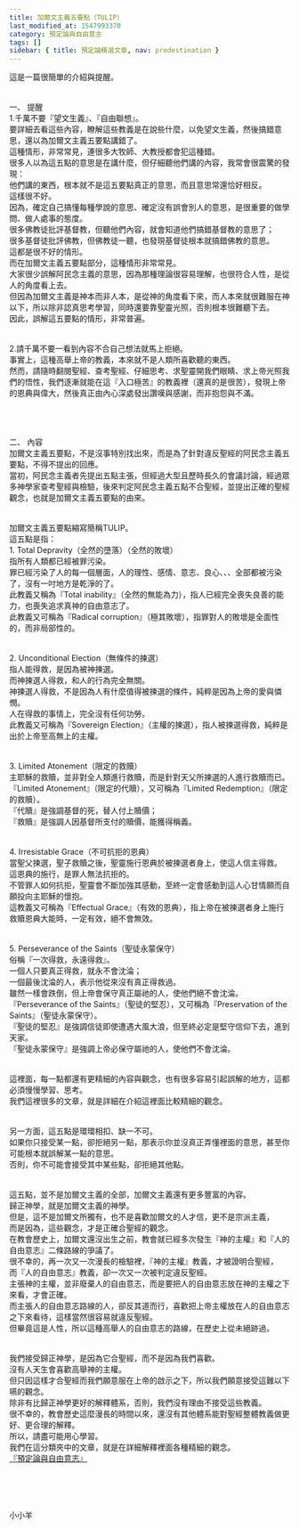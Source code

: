 ```yaml
---
title: 加爾文主義五要點（TULIP）
last_modified_at: 1547993370
category: 預定論與自由意志
tags: []
sidebar: { title: 預定論精選文章, nav: predestination }
---
```


<p>這是一篇很簡單的介紹與提醒。<br/><!--more--><br/><br/>一、	提醒<br/>1.千萬不要『望文生義』、『自由聯想』。<br/>要詳細去看這些內容，瞭解這些教義是在說些什麼，以免望文生義，然後搞錯意思，還以為加爾文主義五要點講錯了。<br/>這種情形，非常常見，連很多大牧師、大教授都會犯這種錯。<br/>很多人以為這五點的意思是在講什麼，但仔細聽他們講的內容，我常會很震驚的發現：<br/>他們講的東西，根本就不是這五要點真正的意思，而且意思常還恰好相反。<br/>這樣很不好。<br/>因為，確定自己搞懂每種學說的意思、確定沒有誤會別人的意思，是很重要的做學問、做人處事的態度。<br/>很多佛教徒批評基督教，但聽他們內容，就會知道他們搞錯基督教的意思了；<br/>很多基督徒批評佛教，但佛教徒一聽，也發現基督徒根本就搞錯佛教的意思。<br/>這都是很不好的情形。<br/>而在加爾文主義五要點部分，這種情形非常常見。<br/>大家很少誤解阿民念主義的意思，因為那種理論很容易理解，也很符合人性，是從人的角度看上去。<br/>但因為加爾文主義是神本而非人本，是從神的角度看下來，而人本來就很難服在神以下，所以除非認真思考學習，同時還要靠聖靈光照，否則根本很難聽下去。<br/>因此，誤解這五要點的情形，非常普遍。<br/><br/><br/>2.請千萬不要一看到內容不合自己想法就馬上拒絕。<br/>事實上，這種高舉上帝的教義，本來就不是人類所喜歡聽的東西。<br/>然而，請隨時翻閱聖經、查考聖經、仔細思考、求聖靈開我們眼睛、求上帝光照我們的悟性，我們逐漸就能在這『入口極苦』的教義裡（還真的是很苦），發現上帝的恩典與偉大，然後真正由內心深處發出讚嘆與感謝，而非抱怨與不滿。<br/><br/><br/><br/><br/>二、	內容<br/>加爾文主義五要點，不是沒事特別找出來，而是為了針對違反聖經的阿民念主義五要點，不得不提出的回應。<br/>當初，阿民念主義者先提出五點主張，但經過大型且歷時長久的會議討論，經過眾多神學家查考聖經與檢驗，後來判定阿民念主義五點不合聖經，並提出正確的聖經觀念，也就是加爾文主義五要點的由來。<br/><br/><br/>加爾文主義五要點縮寫簡稱TULIP。<br/>這五點是指：<br/>1.	Total Depravity（全然的墮落）（全然的敗壞）<br/>指所有人類都已經被罪污染。<br/>罪已經污染了人的每一個層面，人的理性、感情、意志、良心、、、全部都被污染了，沒有一吋地方是乾淨的了。<br/>此教義又稱為『Total inability』（全然的無能為力），指人已經完全喪失良善的能力，也喪失追求真神的自由意志了。<br/>此教義又可稱為『Radical corruption』（極其敗壞），指罪對人的敗壞是全面性的，而非局部性的。<br/><br/><br/>2.	Unconditional Election（無條件的揀選）<br/>指人能得救，是因為被神揀選。<br/>而神揀選人得救，和人的行為完全無關。<br/>神揀選人得救，不是因為人有什麼值得被揀選的條件，純粹是因為上帝的愛與憐憫。<br/>人在得救的事情上，完全沒有任何功勞。<br/>此教義又可稱為『Sovereign Election』（主權的揀選），指人被揀選得救，純粹是出於上帝至高無上的主權。<br/><br/><br/>3.	Limited Atonement（限定的救贖）<br/>主耶穌的救贖，並非對全人類進行救贖，而是針對天父所揀選的人進行救贖而已。<br/>『Limited Atonement』（限定的代贖），又可稱為『Limited Redemption』（限定的救贖）。<br/>『代贖』是強調基督的死，替人付上贖價；<br/>『救贖』是強調人因基督所支付的贖價，能獲得稱義。<br/><br/><br/>4.	Irresistable Grace（不可抗拒的恩典）<br/>當聖父揀選，聖子救贖之後，聖靈施行恩典於被揀選者身上，使這人信主得救。<br/>這恩典的施行，是罪人無法抗拒的。<br/>不管罪人如何抗拒，聖靈會不斷加強其感動，至終一定會感動到這人心甘情願而自願投向主耶穌的懷抱。<br/>這教義又可稱為『Effectual Grace』（有效的恩典），指上帝在被揀選者身上施行救贖恩典大能時，一定有效，絕不會無效。<br/><br/><br/>5.	Perseverance of the Saints（聖徒永蒙保守）<br/>俗稱『一次得救，永遠得救』。<br/>一個人只要真正得救，就永不會沈淪；<br/>一個最後沈淪的人，表示他從來沒有真正得救過。<br/>雖然一樣會跌倒，但上帝會保守真正屬祂的人，使他們絕不會沈淪。<br/>『Perseverance of the Saints』（聖徒的堅忍），又可稱為『Preservation of the Saints』（聖徒永蒙保守）。<br/>『聖徒的堅忍』是強調信徒即使遭遇大風大浪，但至終必定是堅守信仰下去，進到天家。<br/>『聖徒永蒙保守』是強調上帝必保守屬祂的人，使他們不會沈淪。<br/><br/><br/>這裡面，每一點都還有更精細的內容與觀念，也有很多容易引起誤解的地方，這都必須慢慢學習、思考。<br/>我們這裡很多的文章，就是詳細在介紹這裡面比較精細的觀念。<br/><br/><br/>另一方面，這五點是環環相扣、缺一不可。<br/>如果你只接受某一點，卻拒絕另一點，那表示你並沒真正弄懂裡面的意思，甚至你可能根本就誤解某一點的意思。<br/>否則，你不可能會接受其中某些點，卻拒絕其他點。<br/><br/><br/>這五點，並不是加爾文主義的全部，加爾文主義還有更多豐富的內容。<br/>歸正神學，就是加爾文主義的神學。<br/>但是，這不是加爾文所獨有，也不是喜歡加爾文的人才信，更不是宗派主義，<br/>而是因為，這些觀念，才是正確合聖經的觀念。<br/>在教會歷史上，加爾文還沒出生之前，教會就已經多次發生『神的主權』和『人的自由意志』二條路線的爭議了。<br/>很不幸的，再一次又一次漫長的檢驗裡，『神的主權』教義，才被證明合聖經，<br/>而『人的自由意志』教義，卻一次又一次被判定違反聖經。<br/>主張神的主權，並非廢棄人的自由意志，而是要把人的自由意志放在神的主權之下來看，才會正確。<br/>而主張人的自由意志路線的人，卻反其道而行，喜歡把上帝主權放在人的自由意志之下來看待，這樣當然很容易就違反聖經。<br/>但畢竟這是人性，所以這種高舉人的自由意志的路線，在歷史上從未絕跡過。<br/><br/><br/>我們接受歸正神學，是因為它合聖經，而不是因為我們喜歡。<br/>沒有人天生會喜歡高舉神的主權。<br/>但只因這樣才合聖經而我們願意服在上帝的啟示之下，所以我們願意接受這難以下嚥的觀念。<br/>除非有比歸正神學更好的解釋體系，否則，我們沒有理由不接受這些教義。<br/>很不幸的，教會歷史這麼漫長的時間以來，還沒有其他體系能對聖經整體教義做更好、更合理的解釋。<br/>所以，請盡可能用心學習。<br/>我們在這分類夾中的文章，就是在詳細解釋裡面各種精細的觀念。<br/><a href="http://blog.roodo.com/yml/archives/cat_144660.html" target="_blank">『預定論與自由意志』</a></p><br/><br/><br/><br/>小小羊<br/><br/><p> </p><br/>
